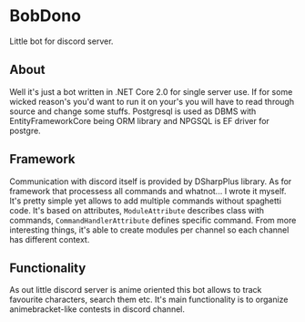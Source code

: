 # BobDono
Little bot for discord server.

## About

Well it's just a bot written in .NET Core 2.0 for single server use. If for some wicked reason's you'd want to run it on your's you will have to read through source and change some stuffs.
Postgresql is used as DBMS with EntityFrameworkCore being ORM library and NPGSQL is EF driver for postgre.

## Framework

Communication with discord itself is provided by DSharpPlus library. As for framework that processess all commands and whatnot... I wrote it myself. It's pretty simple yet allows to add multiple commands without spaghetti code.
It's based on attributes, `ModuleAttribute` describes class with commands, `CommandHandlerAttribute` defines specific command.
From more interesting things, it's able to create modules per channel so each channel has different context.

## Functionality

As out little discord server is anime oriented this bot allows to track favourite characters, search them etc.
It's main functionality is to organize animebracket-like contests in discord channel.
